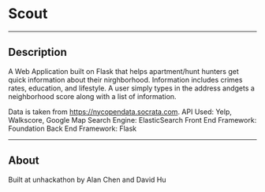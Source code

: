 Scout
=====

-----------
Description
-----------

A Web Application built on Flask that helps apartment/hunt hunters get quick information about their nirghborhood. Information includes crimes rates, education, and lifestyle. A user simply types in the address andgets a neighborhood score along with a list of information.

Data is taken from https://nycopendata.socrata.com.
API Used: Yelp, Walkscore, Google Map
Search Engine: ElasticSearch
Front End Framework: Foundation
Back End Framework: Flask

-----
About
-----

Built at unhackathon by Alan Chen and David Hu


